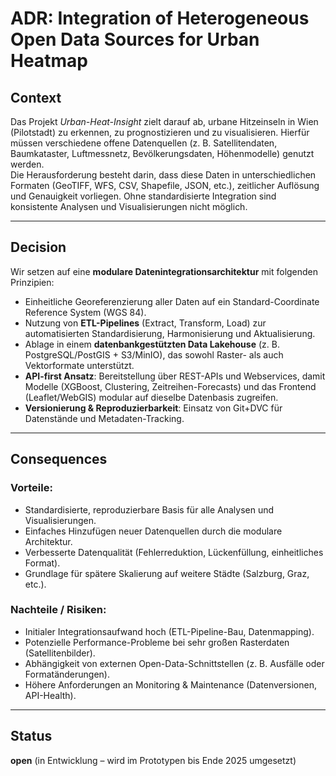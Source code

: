 # ADR: Integration of Heterogeneous Open Data Sources for Urban Heatmap

## Context
Das Projekt *Urban-Heat-Insight* zielt darauf ab, urbane Hitzeinseln in Wien (Pilotstadt) zu erkennen, zu prognostizieren und zu visualisieren. Hierfür müssen verschiedene offene Datenquellen (z. B. Satellitendaten, Baumkataster, Luftmessnetz, Bevölkerungsdaten, Höhenmodelle) genutzt werden.  
Die Herausforderung besteht darin, dass diese Daten in unterschiedlichen Formaten (GeoTIFF, WFS, CSV, Shapefile, JSON, etc.), zeitlicher Auflösung und Genauigkeit vorliegen. Ohne standardisierte Integration sind konsistente Analysen und Visualisierungen nicht möglich.

---

## Decision
Wir setzen auf eine **modulare Datenintegrationsarchitektur** mit folgenden Prinzipien:

- Einheitliche Georeferenzierung aller Daten auf ein Standard-Coordinate Reference System (WGS 84).
- Nutzung von **ETL-Pipelines** (Extract, Transform, Load) zur automatisierten Standardisierung, Harmonisierung und Aktualisierung.
- Ablage in einem **datenbankgestützten Data Lakehouse** (z. B. PostgreSQL/PostGIS + S3/MinIO), das sowohl Raster- als auch Vektorformate unterstützt.
- **API-first Ansatz**: Bereitstellung über REST-APIs und Webservices, damit Modelle (XGBoost, Clustering, Zeitreihen-Forecasts) und das Frontend (Leaflet/WebGIS) modular auf dieselbe Datenbasis zugreifen.
- **Versionierung & Reproduzierbarkeit**: Einsatz von Git+DVC für Datenstände und Metadaten-Tracking.

---

## Consequences

### Vorteile:
- Standardisierte, reproduzierbare Basis für alle Analysen und Visualisierungen.
- Einfaches Hinzufügen neuer Datenquellen durch die modulare Architektur.
- Verbesserte Datenqualität (Fehlerreduktion, Lückenfüllung, einheitliches Format).
- Grundlage für spätere Skalierung auf weitere Städte (Salzburg, Graz, etc.).

### Nachteile / Risiken:
- Initialer Integrationsaufwand hoch (ETL-Pipeline-Bau, Datenmapping).
- Potenzielle Performance-Probleme bei sehr großen Rasterdaten (Satellitenbilder).
- Abhängigkeit von externen Open-Data-Schnittstellen (z. B. Ausfälle oder Formatänderungen).
- Höhere Anforderungen an Monitoring & Maintenance (Datenversionen, API-Health).

---

## Status
**open** (in Entwicklung – wird im Prototypen bis Ende 2025 umgesetzt)
